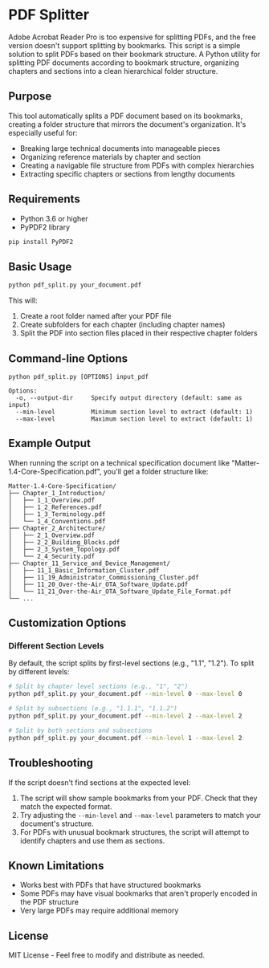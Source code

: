# PDF Splitter

Adobe Acrobat Reader Pro is too expensive for splitting PDFs, and the free version doesn't support splitting by
bookmarks. This script is a simple solution to split PDFs based on their bookmark structure.
A Python utility for splitting PDF documents according to bookmark structure, organizing chapters and sections into a
clean hierarchical folder structure.

## Purpose

This tool automatically splits a PDF document based on its bookmarks, creating a folder structure that mirrors the
document's organization. It's especially useful for:

- Breaking large technical documents into manageable pieces
- Organizing reference materials by chapter and section
- Creating a navigable file structure from PDFs with complex hierarchies
- Extracting specific chapters or sections from lengthy documents

## Requirements

- Python 3.6 or higher
- PyPDF2 library

```bash
pip install PyPDF2
```

## Basic Usage

```bash
python pdf_split.py your_document.pdf
```

This will:

1. Create a root folder named after your PDF file
2. Create subfolders for each chapter (including chapter names)
3. Split the PDF into section files placed in their respective chapter folders

## Command-line Options

```
python pdf_split.py [OPTIONS] input_pdf

Options:
  -o, --output-dir     Specify output directory (default: same as input)
  --min-level          Minimum section level to extract (default: 1)
  --max-level          Maximum section level to extract (default: 1)
```

## Example Output

When running the script on a technical specification document like "Matter-1.4-Core-Specification.pdf", you'll get a
folder structure like:

```
Matter-1.4-Core-Specification/
├── Chapter_1_Introduction/
│   ├── 1_1_Overview.pdf
│   ├── 1_2_References.pdf
│   ├── 1_3_Terminology.pdf
│   └── 1_4_Conventions.pdf
├── Chapter_2_Architecture/
│   ├── 2_1_Overview.pdf
│   ├── 2_2_Building_Blocks.pdf
│   ├── 2_3_System_Topology.pdf
│   └── 2_4_Security.pdf
├── Chapter_11_Service_and_Device_Management/
│   ├── 11_1_Basic_Information_Cluster.pdf
│   ├── 11_19_Administrator_Commissioning_Cluster.pdf
│   ├── 11_20_Over-the-Air_OTA_Software_Update.pdf
│   └── 11_21_Over-the-Air_OTA_Software_Update_File_Format.pdf
└── ...
```

## Customization Options

### Different Section Levels

By default, the script splits by first-level sections (e.g., "1.1", "1.2"). To split by different levels:

```bash
# Split by chapter level sections (e.g., "1", "2")
python pdf_split.py your_document.pdf --min-level 0 --max-level 0

# Split by subsections (e.g., "1.1.1", "1.1.2")
python pdf_split.py your_document.pdf --min-level 2 --max-level 2

# Split by both sections and subsections
python pdf_split.py your_document.pdf --min-level 1 --max-level 2
```

## Troubleshooting

If the script doesn't find sections at the expected level:

1. The script will show sample bookmarks from your PDF. Check that they match the expected format.
2. Try adjusting the `--min-level` and `--max-level` parameters to match your document's structure.
3. For PDFs with unusual bookmark structures, the script will attempt to identify chapters and use them as sections.

## Known Limitations

- Works best with PDFs that have structured bookmarks
- Some PDFs may have visual bookmarks that aren't properly encoded in the PDF structure
- Very large PDFs may require additional memory

## License

MIT License - Feel free to modify and distribute as needed.